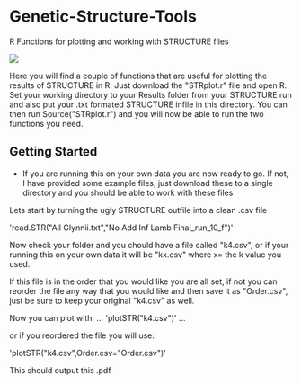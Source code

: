# Genetic-Structure-Tools
R Functions for plotting and working with STRUCTURE files

<img src="https://static1.squarespace.com/static/54ad6922e4b0ab38fefa18b1/t/57323b9a27d4bdb26406fc50/1462909877175/K%3D4+Plot?format=750w"> 

Here you will find a couple of functions that are useful for plotting the results of STRUCTURE in R. Just download the "STRplot.r" file and open R. Set your working directory to your Results folder from your STRUCTURE run and also put your .txt formated STRUCTURE infile in this directory. You can then run Source("STRplot.r") and you will now be able to run the two functions you need. 

## Getting Started
* If you are running this on your own data you are now ready to go. If not, I have provided some example files, just download these to a single directory and you should be able to work with these files

Lets start by turning the ugly STRUCTURE outfile into a clean .csv file

'read.STR("All Glynnii.txt","No Add Inf Lamb Final_run_10_f")'

Now check your folder and you chould have a file called "k4.csv", or if your running this on your own data it will be "kx.csv" where x= the k value you used. 

If this file is in the order that you would like you are all set, if not you can reorder the file any way that you would like and then save it as "Order.csv", just be sure to keep your original "k4.csv" as well.

Now you can plot with:
...
'plotSTR("k4.csv")'
...

or if you reordered the file you will use:

'plotSTR("k4.csv",Order.csv="Order.csv")'

This should output this .pdf





